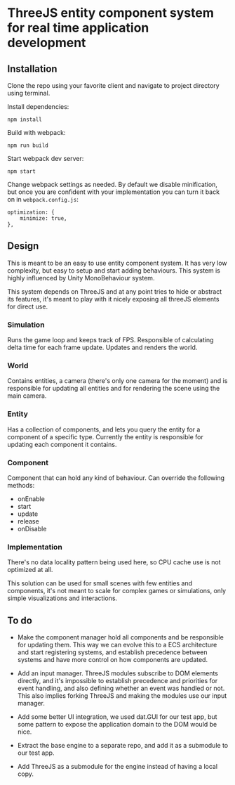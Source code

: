 # ThreeJS entity component system for real time application development

## Installation
Clone the repo using your favorite client and navigate to project directory using terminal.

Install dependencies:

`npm install`

Build with webpack:

`npm run build`

Start webpack dev server:

`npm start`

Change webpack settings as needed. By default we disable minification, but once you are confident with your implementation you can turn it back on in `webpack.config.js`:
```
optimization: {
    minimize: true,
},
```
## Design
This is meant to be an easy to use entity component system. It has very low complexity, but easy to setup and start adding behaviours. This system is highly influenced by Unity MonoBehaviour system.

This system depends on ThreeJS and at any point tries to hide or abstract its features, it's meant to play with it nicely exposing all threeJS elements for direct use.

### Simulation
Runs the game loop and keeps track of FPS. Responsible of calculating delta time for each frame update. Updates and renders the world.

### World
Contains entities, a camera (there's only one camera for the moment) and is responsible for updating all entities and for rendering the scene using the main camera.

### Entity
Has a collection of components, and lets you query the entity for a component of a specific type. Currently the entity is responsible for updating each component it contains.

### Component
Component that can hold any kind of behaviour. Can override the following methods:
- onEnable
- start
- update
- release
- onDisable

### Implementation
There's no data locality pattern being used here, so CPU cache use is not optimized at all.

This solution can be used for small scenes with few entities and components, it's not meant to scale for complex games or simulations, only simple visualizations and interactions.

## To do
- Make the component manager hold all components and be responsible for updating them. This way we can evolve this to a ECS architecture and start registering systems, and establish precedence between systems and have more control on how components are updated.

- Add an input manager. ThreeJS modules subscribe to DOM elements directly, and it's impossible to establish precedence and priorities for event handling, and also defining whether an event was handled or not. This also implies forking ThreeJS and making the modules use our input manager.

- Add some better UI integration, we used dat.GUI for our test app, but some pattern to expose the application domain to the DOM would be nice.

- Extract the base engine to a separate repo, and add it as a submodule to our test app.

- Add ThreeJS as a submodule for the engine instead of having a local copy.